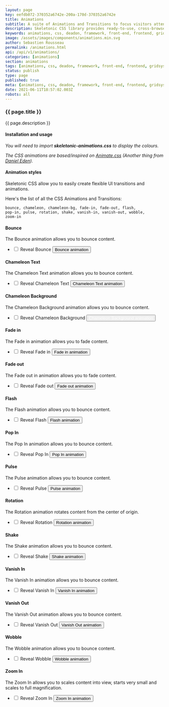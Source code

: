 ```yaml
---
layout: page
key: eefdb072-370352a6742e-200a-170d-370352a6742e
title: Animations
subtitle: A suite of Animations and Transitions to focus visitors attention on what is important.
description: Skeletonic CSS library provides ready-to-use, cross-browser transitions, transformations, and animations.
keywords: animations, css, deadon, framework, front-end, frontend, gridsystem, lightweight, mobile-first, modern, responsive, semantic, skeletonic, skeletonic.css, style-agnostic
image: /assets/images/components/animations.min.svg
author: Sebastien Rousseau
permalink: /animations.html
api: /api/v1/animations/
categories: [animations]
section: animations
tags: [animations, css, deadon, framework, front-end, frontend, gridsystem, lightweight, mobile-first, modern, responsive, semantic, skeletonic, skeletonic.css, style-agnostic]
status: publish
type: page
published: true
meta: {animations, css, deadon, framework, front-end, frontend, gridsystem, lightweight, mobile-first, modern, responsive, semantic, skeletonic, skeletonic.css, style-agnostic}
date: 2021-06-11T18:57:02.003Z
robots: all
---
```


<!-- Animations -->
<section class="grid-flex text-left">
    <div class="flex-12" markdown="1"> 

### {{ page.title }}
{{ page.description }}

#### Installation and usage

<em>You will need to import <strong>skeletonic-animations.css</strong> to display the colours.</em>

<em>The CSS animations are based/inspired on <a href="https://daneden.github.io/animate.css/">Animate.css</a> (Another thing from <a href="//daneden.me">Daniel Eden</a>).</em>

#### Animation styles

Skeletonic CSS allow you to easily create flexible UI transitions and animations.

Here's the list of all the CSS Animations and Transitions:

<code>bounce, chameleon, chameleon-bg, fade-in, fade-out, flash, pop-in, pulse, rotation, shake, vanish-in, vanish-out, wobble, zoom-in</code>

#### Bounce

The Bounce animation allows you to bounce content.

<ul class="disc" id="bounce">
  <li>
    <label>
        <input type="checkbox" name="bounce[]">
        Reveal Bounce
    </label>    
    <button class="bounce button primary padding-2">Bounce animation</button>
  </li>
</ul>

#### Chameleon Text

The Chameleon Text animation allows you to bounce content.

<ul class="disc" id="chameleon">
  <li>
    <label>
        <input type="checkbox" name="chameleon[]">
        Reveal Chameleon Text
    </label>    
    <button class="chameleon link">Chameleon Text animation</button>
  </li>
</ul>

#### Chameleon Background

The Chameleon Background animation allows you to bounce content.

<ul class="disc" id="chameleon-bg">
  <li>
    <label>
        <input type="checkbox" name="chameleon-bg[]">
        Reveal Chameleon Background
    </label>    
    <button class="chameleon-bg link" style="color:white">Chameleon Background animation</button>
  </li>
</ul>         

#### Fade in

The Fade in animation allows you to fade content.

<ul class="disc" id="fade-in">
  <li>
    <label>
        <input type="checkbox" name="fade-in[]">
        Reveal Fade in
    </label>
    <button class="fade-in button primary padding-2">Fade in animation</button>
  </li>
</ul>

#### Fade out

The Fade out in animation allows you to fade content.

<ul class="disc" id="fade-out">
  <li>
    <label>
        <input type="checkbox" name="fade-out[]">
        Reveal Fade out
    </label>    
    <button class="fade-out button primary padding-2">Fade out animation</button>
  </li>
</ul>

#### Flash

The Flash animation allows you to bounce content.

<ul class="disc" id="flash">
  <li>
    <label>
        <input type="checkbox" name="flash[]">
        Reveal Flash
    </label>    
    <button class="flash button primary padding-2">Flash animation</button>
  </li>
</ul>

#### Pop In

The Pop In animation allows you to bounce content.

<ul class="disc" id="pop-in">
  <li>
    <label>
        <input type="checkbox" name="pop-in[]">
        Reveal Pop In
    </label>    
    <button class="pop-in button primary padding-2">Pop In animation</button>
  </li>
</ul>

#### Pulse

The Pulse animation allows you to bounce content.

<ul class="disc" id="pulse">
  <li>
    <label>
        <input type="checkbox" name="pulse[]">
        Reveal Pulse
    </label>    
    <button class="pulse button primary padding-2">Pulse animation</button>
  </li>
</ul>

#### Rotation

The Rotation animation rotates content from the center of origin.

<ul class="disc" id="rotation">
  <li>
    <label>
        <input type="checkbox" name="rotation[]">
        Reveal Rotation
    </label>    
    <button class="rotation button primary padding-2">Rotation animation</button>
  </li>
</ul>

#### Shake

The Shake animation allows you to bounce content.

<ul class="disc" id="shake">
  <li>
    <label>
        <input type="checkbox" name="shake[]">
        Reveal Shake
    </label>    
    <button class="shake button primary padding-2">Shake animation</button>
  </li>
</ul>

#### Vanish In

The Vanish In animation allows you to bounce content.

<ul class="disc" id="vanish-in">
  <li>
    <label>
        <input type="checkbox" name="vanish-in[]">
        Reveal Vanish In
    </label>    
    <button class="vanish-in button primary padding-2">Vanish In animation</button>
  </li>
</ul>

#### Vanish Out

The Vanish Out animation allows you to bounce content.

<ul class="disc" id="vanish-out">
  <li>
    <label>
        <input type="checkbox" name="vanish-out[]">
        Reveal Vanish Out
    </label>    
    <button class="vanish-out button primary padding-2">Vanish Out animation</button>
  </li>
</ul>

#### Wobble

The Wobble animation allows you to bounce content.

<ul class="disc" id="wobble">
  <li>
    <label>
        <input type="checkbox" name="wobble[]">
        Reveal Wobble
    </label>    
    <button class="wobble button primary padding-2">Wobble animation</button>
  </li>
</ul>

#### Zoom In

The Zoom In allows you to scales content into view, starts very small and scales to full magnification.

<ul class="disc" id="zoom-in">
  <li>
    <label>
        <input type="checkbox" name="zoom-in[]">
        Reveal Zoom In
    </label>    
    <button class="zoom-in button primary padding-2">Zoom In animation</button>
  </li>
</ul>
</div>            
</section>

<!-- End Animations -->